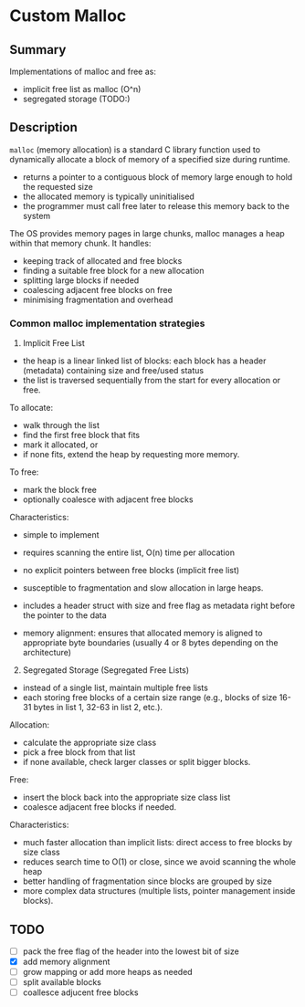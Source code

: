 # Custom Malloc

## Summary

Implementations of malloc and free as:
- implicit free list as malloc (O^n)
- segregated storage (TODO:)
  
## Description

`malloc` (memory allocation) is a standard C library function used to dynamically allocate a block of memory of a specified size during runtime.

- returns a pointer to a contiguous block of memory large enough to hold the requested size
- the allocated memory is typically uninitialised
- the programmer must call free later to release this memory back to the system

The OS provides memory pages in large chunks, malloc manages a heap within that memory chunk. It handles:
- keeping track of allocated and free blocks
- finding a suitable free block for a new allocation
- splitting large blocks if needed
- coalescing adjacent free blocks on free
- minimising fragmentation and overhead

### Common malloc implementation strategies

1. Implicit Free List
- the heap is a linear linked list of blocks: each block has a header (metadata) containing size and free/used status
- the list is traversed sequentially from the start for every allocation or free.

To allocate:
- walk through the list
- find the first free block that fits
- mark it allocated, or
- if none fits, extend the heap by requesting more memory.

To free:
- mark the block free
- optionally coalesce with adjacent free blocks

Characteristics:
- simple to implement
- requires scanning the entire list, O(n) time per allocation
- no explicit pointers between free blocks (implicit free list)
- susceptible to fragmentation and slow allocation in large heaps.

- includes a header struct with size and free flag as metadata right before the pointer to the data
- memory alignment: ensures that allocated memory is aligned to appropriate byte boundaries (usually 4 or 8 bytes depending on the architecture)

2. Segregated Storage (Segregated Free Lists)
- instead of a single list, maintain multiple free lists
- each storing free blocks of a certain size range (e.g., blocks of size 16-31 bytes in list 1, 32-63 in list 2, etc.).

Allocation:
- calculate the appropriate size class
- pick a free block from that list
- if none available, check larger classes or split bigger blocks.

Free:
- insert the block back into the appropriate size class list
- coalesce adjacent free blocks if needed.

Characteristics:
- much faster allocation than implicit lists: direct access to free blocks by size class
- reduces search time to O(1) or close, since we avoid scanning the whole heap
- better handling of fragmentation since blocks are grouped by size
- more complex data structures (multiple lists, pointer management inside blocks).
  
## TODO

- [ ] pack the free flag of the header into the lowest bit of size
- [X] add memory alignment
- [ ] grow mapping or add more heaps as needed
- [ ] split available blocks
- [ ] coallesce adjucent free blocks